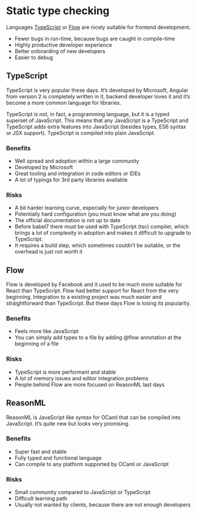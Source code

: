 # Static type checking

Languages [TypeScript](https://www.typescriptlang.org/) or [Flow](https://flow.org/) are nicely suitable for frontend development.

* Fewer bugs in run-time, because bugs are caught in compile-time
* Highly productive developer experience
* Better onboarding of new developers
* Easier to debug

## TypeScript

TypeScript is very popular these days. It’s developed by Microsoft, Angular from version 2 is completely written in it, backend developer loves it and it’s become a more common language for libraries.

TypeScript is not, in fact, a programming language, but it is a typed superset of JavaScript. This means that any JavaScript is a TypeScript and TypeScript adds extra features into JavaScript \(besides types, ES6 syntax or JSX support\). TypeScript is compiled into plain JavaScript.

### Benefits

* Well spread and adoption within a large community
* Developed by Microsoft
* Great tooling and integration in code editors or IDEs
* A lot of typings for 3rd party libraries available

### Risks

* A bit harder learning curve, especially for junior developers
* Potentially hard configuration \(you must know what are you doing\)
* The official documentation is not up to date
* Before babel7 there must be used with TypeScript \(tsc\) compiler, which brings a lot of complexity in adoption and makes it difficult to upgrade to TypeScript.
* It requires a build step, which sometimes couldn’t be suitable, or the overhead is just not worth it

## Flow

Flow is developed by Facebook and it used to be much more suitable for React than TypeScript. Flow had better support for React from the very beginning. Integration to a existing project was much easier and straightforward than TypeScript. But these days Flow is losing its popularity.

### Benefits

* Feels more like JavaScript
* You can simply add types to a file by adding @flow annotation at the beginning of a file

### Risks

* TypeScript is more performant and stable
* A lot of memory issues and editor integration problems
* People behind Flow are more focused on ReasonML last days

## ReasonML

ReasonML is JavaScript like syntax for OCaml that can be compiled into JavaScript. It’s quite new but looks very promising.

### Benefits

* Super fast and stable
* Fully typed and functional language
* Can compile to any platform supported by OCaml or JavaScript

### Risks

* Small community compared to JavaScript or TypeScript
* Difficult learning path
* Usually not wanted by clients, because there are not enough developers

